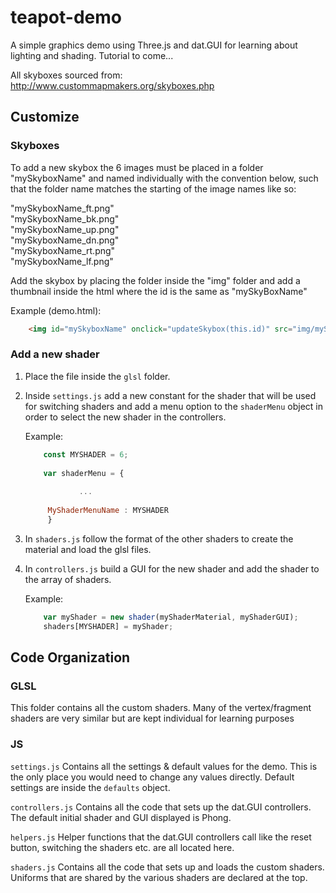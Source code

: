 # teapot-demo
A simple graphics demo using Three.js and dat.GUI for learning about lighting and shading. Tutorial to come...

All skyboxes sourced from: http://www.custommapmakers.org/skyboxes.php

## Customize
### Skyboxes
To add a new skybox the 6 images must be placed in a folder "mySkyboxName" and named individually with the convention below, such that the folder name matches the starting of the image names like so:

"mySkyboxName_ft.png"  
"mySkyboxName_bk.png"  
"mySkyboxName_up.png"  
"mySkyboxName_dn.png"  
"mySkyboxName_rt.png"  
"mySkyboxName_lf.png" 

Add the skybox by placing the folder inside the "img" folder and add a thumbnail inside the html where the id is the same as "mySkyBoxName"

Example (demo.html):
```html
    <img id="mySkyboxName" onclick="updateSkybox(this.id)" src="img/mySkyboxName/mySkyboxName_lf.png" alt=""/>
```

### Add a new shader
1. Place the file inside the `glsl` folder. 

2. Inside `settings.js` add a new constant for the shader that will be used for switching shaders and add a menu option to the `shaderMenu` object in order to select the new shader in the controllers.

   Example: 
   ```javascript
       const MYSHADER = 6; 
       
       var shaderMenu = {
       
               ...
               
        MyShaderMenuName : MYSHADER
        }
   ```
3. In `shaders.js` follow the format of the other shaders to create the material and load the glsl files. 

4. In `controllers.js` build a GUI for the new shader and add the shader to the array of shaders.  
   
   Example:
   ```javascript
       var myShader = new shader(myShaderMaterial, myShaderGUI);  
       shaders[MYSHADER] = myShader;
   ```
## Code Organization
### GLSL
This folder contains all the custom shaders. Many of the vertex/fragment shaders are very similar but are kept individual for learning purposes
### JS

`settings.js` Contains all the settings & default values for the demo. This is the only place you would need to change any values directly. Default settings are inside the `defaults` object.

`controllers.js` Contains all the code that sets up the dat.GUI controllers. The default initial shader and GUI displayed is Phong.

`helpers.js` Helper functions that the dat.GUI controllers call like the reset button, switching the shaders etc. are all located here.

`shaders.js` Contains all the code that sets up and loads the custom shaders. Uniforms that are shared by the various shaders are declared at the top. 
